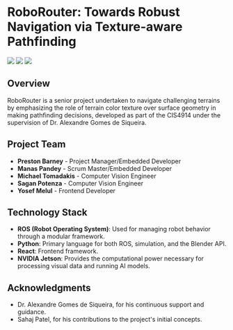 # RoboRouter: Towards Robust Navigation via Texture-aware Pathfinding

![](https://github.com/RoboRooter/Gifs/mapVideo-ezgif.com-video-to-gif-converter.gif)
![](https://github.com/RoboRooter/Gifs/video-ezgif.com-video-to-gif-converter.gif)
![](https://github.com/RoboRooter/Gifs/g2.gif)

## Overview
RoboRouter is a senior project undertaken to navigate challenging terrains by emphasizing the role of terrain color texture over surface geometry in making pathfinding decisions, developed as part of the CIS4914 under the supervision of Dr. Alexandre Gomes de Siqueira.

## Project Team
- **Preston Barney** - Project Manager/Embedded Developer
- **Manas Pandey** - Scrum Master/Embedded Developer
- **Michael Tomadakis** - Computer Vision Engineer
- **Sagan Potenza** - Computer Vision Engineer
- **Yosef Melul** - Frontend Developer

## Technology Stack
- **ROS (Robot Operating System)**: Used for managing robot behavior through a modular framework.
- **Python**: Primary language for both ROS, simulation, and the Blender API.
- **React**: Frontend framework.
- **NVIDIA Jetson**: Provides the computational power necessary for processing visual data and running AI models.

## Acknowledgments
- Dr. Alexandre Gomes de Siqueira, for his continuous support and guidance.
- Sahaj Patel, for his contributions to the project's initial concepts.
